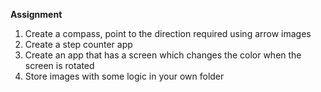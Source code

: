 **Assignment**

1. Create a compass, point to the direction required using arrow images
2. Create a step counter app
3. Create an app that has a screen which changes the color when the screen is rotated
4. Store images with some logic in your own folder



